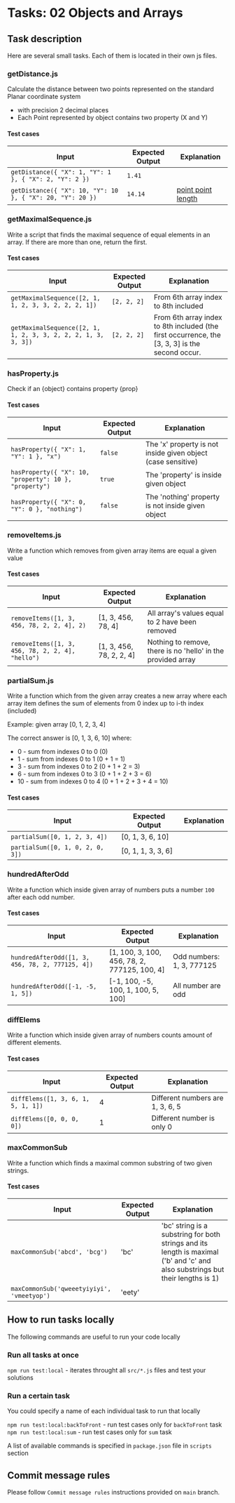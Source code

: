 # Tasks: 02 Objects and Arrays

## Task description

Here are several small tasks. Each of them is located in their own js files.

### getDistance.js

Calculate the distance between two points represented on the standard Planar coordinate system

- with precision 2 decimal places
- Each Point represented by object contains two property (X and Y)

#### Test cases

| Input                                                     | Expected Output | Explanation                                                                                           |
| --------------------------------------------------------- | --------------- | ----------------------------------------------------------------------------------------------------- |
| `getDistance({ "X": 1, "Y": 1 }, { "X": 2, "Y": 2 })`     | `1.41`          |
| `getDistance({ "X": 10, "Y": 10 }, { "X": 20, "Y": 20 })` | `14.14`         | [point point length](https://ru.onlinemschool.com/math/library/analytic_geometry/point_point_length/) |

### getMaximalSequence.js

Write a script that finds the maximal sequence of equal elements in an array. If there are more than one, return the first.

#### Test cases

| Input                                                         | Expected Output | Explanation                                                                                    |
| ------------------------------------------------------------- | --------------- | ---------------------------------------------------------------------------------------------- |
| `getMaximalSequence([2, 1, 1, 2, 3, 3, 2, 2, 2, 1])`          | `[2, 2, 2]`     | From 6th array index to 8th included                                                           |
| `getMaximalSequence([2, 1, 1, 2, 3, 3, 2, 2, 2, 1, 3, 3, 3])` | `[2, 2, 2]`     | From 6th array index to 8th included (the first occurrence, the [3, 3, 3] is the second occur. |

### hasProperty.js

Check if an {object} contains property {prop}

#### Test cases

| Input                                                  | Expected Output | Explanation                                                  |
| ------------------------------------------------------ | --------------- | ------------------------------------------------------------ |
| `hasProperty({ "X": 1, "Y": 1 }, "x")`                 | `false`         | The 'x' property is not inside given object (case sensitive) |
| `hasProperty({ "X": 10, "property": 10 }, "property")` | `true`          | The 'property' is inside given object                        |
| `hasProperty({ "X": 0, "Y": 0 }, "nothing")`           | `false`         | The 'nothing' property is not inside given object            |

### removeItems.js

Write a function which removes from given array items are equal a given value

#### Test cases

| Input                                            | Expected Output          | Explanation                                                  |
| ------------------------------------------------ | ------------------------ | ------------------------------------------------------------ |
| `removeItems([1, 3, 456, 78, 2, 2, 4], 2)`       | [1, 3, 456, 78, 4]       | All array's values equal to 2 have been removed              |
| `removeItems([1, 3, 456, 78, 2, 2, 4], "hello")` | [1, 3, 456, 78, 2, 2, 4] | Nothing to remove, there is no 'hello' in the provided array |

### partialSum.js

Write a function which from the given array creates a new array where each array item defines the sum of elements from 0 index up to i-th index (included)

Example: given array [0, 1, 2, 3, 4]

The correct answer is [0, 1, 3, 6, 10] where:

- 0 - sum from indexes 0 to 0 (0)
- 1 - sum from indexes 0 to 1 (0 + 1 = 1)
- 3 - sum from indexes 0 to 2 (0 + 1 + 2 = 3)
- 6 - sum from indexes 0 to 3 (0 + 1 + 2 + 3 = 6)
- 10 - sum from indexes 0 to 4 (0 + 1 + 2 + 3 + 4 = 10)

#### Test cases

| Input                            | Expected Output    | Explanation |
| -------------------------------- | ------------------ | ----------- |
| `partialSum([0, 1, 2, 3, 4])`    | [0, 1, 3, 6, 10]   |             |
| `partialSum([0, 1, 0, 2, 0, 3])` | [0, 1, 1, 3, 3, 6] |             |

### hundredAfterOdd

Write a function which inside given array of numbers puts a number `100` after each odd number.

#### Test cases

| Input                                            | Expected Output                              | Explanation               |
| ------------------------------------------------ | -------------------------------------------- | ------------------------- |
| `hundredAfterOdd([1, 3, 456, 78, 2, 777125, 4])` | [1, 100, 3, 100, 456, 78, 2, 777125, 100, 4] | Odd numbers: 1, 3, 777125 |
| `hundredAfterOdd([-1, -5, 1, 5])`                | [-1, 100, -5, 100, 1, 100, 5, 100]           | All number are odd        |

### diffElems

Write a function which inside given array of numbers counts amount of different elements.

#### Test cases

| Input                              | Expected Output | Explanation                      |
| ---------------------------------- | --------------- | -------------------------------- |
| `diffElems([1, 3, 6, 1, 5, 1, 1])` | 4               | Different numbers are 1, 3, 6, 5 |
| `diffElems([0, 0, 0, 0])`          | 1               | Different number is only 0       |

### maxCommonSub

Write a function which finds a maximal common substring of two given strings.

#### Test cases

| Input                                      | Expected Output | Explanation                                                                                                                    |
| ------------------------------------------ | --------------- | ------------------------------------------------------------------------------------------------------------------------------ |
| `maxCommonSub('abcd', 'bcg')`              | 'bc'            | 'bc' string is a substring for both strings and its length is maximal ('b' and 'c' and also substrings but their lengths is 1) |
| `maxCommonSub('qweeetyiyiyi', 'vmeetyop')` | 'eety'          |                                                                                                                                |

## How to run tasks locally

The following commands are useful to run your code locally

### Run all tasks at once

`npm run test:local` - iterates throught all `src/*.js` files and test your solutions

### Run a certain task

You could specify a name of each individual task to run that locally

`npm run test:local:backToFront` - run test cases only for `backToFront` task
`npm run test:local:sum` - run test cases only for `sum` task

A list of available commands is specified in `package.json` file in `scripts` section

## Commit message rules

Please follow `Commit message rules` instructions provided on `main` branch.
